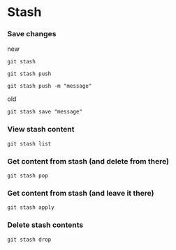 # Stash

### Save changes

new

```shell
git stash
```

```shell
git stash push
```

```shell
git stash push -m "message"
```

old

```shell
git stash save "message"
```

### View stash content

```shell
git stash list
```

### Get content from stash (and delete from there)

```shell
git stash pop
```

### Get content from stash (and leave it there)

```shell
git stash apply
```

### Delete stash contents

```shell
git stash drop
```
